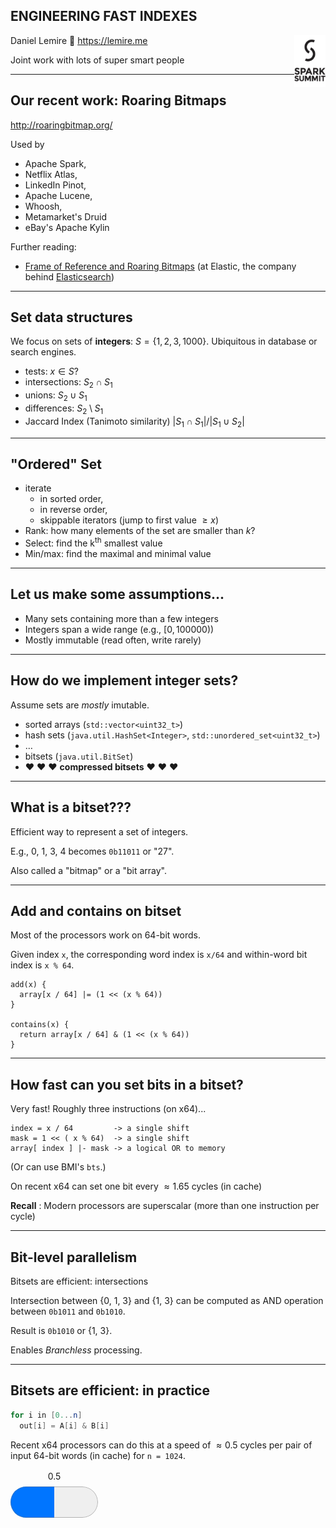 <!--open with Marp-->

<style>
progress:before {
   content: attr(value);
}
progress {
  text-align:center;
  height: 100px;
  margin:0;
  padding:0;
}
progress[over] {
color:red;
}
</style>
<style>
.slide h2 {
color:#008dc8;
}
.slide   {
border-bottom-color:#008dc8;
border-bottom-style:solid;
border-bottom-width:10px;
}
.slide {
    background-repeat: no-repeat;
    background-position:  1% 99%;
background-image: url("sparksummit2017small.png");
}

</style>

<!-- *template: invert -->
<style>
 *[data-template~="invert"] {
color:white !important;
background-color:#008dc8 !important;
}
 *[data-template~="invert"] * {
color:white !important;
background-color:#008dc8 !important;
}
</style>


## ENGINEERING FAST INDEXES


<img src="sparksummit2017large.png" style="float:right; width:10%"/>

Daniel Lemire :maple_leaf:
https://lemire.me 

Joint work with lots of super smart people

<!--NSERC grant #26143-->

---

<!-- page_number: true -->

## Our recent work: Roaring Bitmaps

http://roaringbitmap.org/

Used by 
- Apache Spark,<img src="" />
- Netflix Atlas,
- LinkedIn Pinot,
- Apache Lucene, 
- Whoosh, 
- Metamarket's Druid
- eBay's Apache Kylin

Further reading:
<!--- <a href="https://techblog.king.com/player-segmentation-using-bitmap-data-structures/">Player segmentation using bitmap data structures</a> (at <a href="https://en.wikipedia.org/wiki/King_(company)">King Digital Entertainment</a>, the company behind <a href="https://en.wikipedia.org/wiki/Candy_Crush_Saga">Candy Crush</a>)-->
- <a href="https://www.elastic.co/blog/frame-of-reference-and-roaring-bitmaps">Frame of Reference and Roaring Bitmaps</a> (at Elastic, the company behind <a href="https://en.wikipedia.org/wiki/Elasticsearch">Elasticsearch</a>)


---

## Set data structures


We focus on sets of **integers**: $S= \{ 1,2,3, 1000 \}$. Ubiquitous in database or search engines.

- tests: $x \in S$?
- intersections: $S_2 \cap S_1$
- unions: $S_2 \cup S_1$
- differences: $S_2 \setminus S_1$
- Jaccard Index (Tanimoto similarity) $\vert S_1 \cap S_1 \vert  /\vert  S_1 \cup S_2\vert$

---

## "Ordered" Set 

- iterate 
  - in sorted order, 
  - in reverse order, 
  - skippable iterators (jump to first value $\geq x$)
- Rank: how many elements of the set are smaller than $k$?
- Select: find the k<sup>th</sup> smallest value
- Min/max: find the maximal and minimal value


---

## Let us make some assumptions...

- Many sets containing more than a few integers
- Integers span a wide range (e.g., $[0,100 000)$)
- Mostly immutable (read often, write rarely)

---

## How do we implement integer sets?

Assume sets are *mostly* imutable.

- sorted arrays (``std::vector<uint32_t>``)
- hash sets (``java.util.HashSet<Integer>``, ``std::unordered_set<uint32_t>``)
- $\ldots$
- bitsets (``java.util.BitSet``)
- :heart: :heart: :heart: **compressed bitsets** :heart: :heart: :heart:


---

## What is a bitset???

Efficient way to represent a set of integers. 

E.g., 0, 1, 3, 4 becomes ``0b11011`` or "27".

Also called a "bitmap" or a "bit array".

---

## Add and contains on bitset

Most of the processors work on 64-bit words.

Given index ``x``, the corresponding word index is ``x/64`` and within-word bit index is ``x % 64``.

```
add(x) {
  array[x / 64] |= (1 << (x % 64))
}

contains(x) {
  return array[x / 64] & (1 << (x % 64))
}
```

---

## How fast can you set bits in a bitset?

Very fast! Roughly three instructions (on x64)...

```
index = x / 64         -> a single shift
mask = 1 << ( x % 64)  -> a single shift
array[ index ] |- mask -> a logical OR to memory
```
(Or can use BMI's ``bts``.)

On recent x64 can set one bit every $\approx 1.65$ cycles (in cache)

**Recall** : Modern processors are superscalar (more than one instruction per cycle)


---

## Bit-level parallelism
Bitsets are efficient: intersections

Intersection between {0, 1, 3} and {1, 3}
can be computed as AND operation between
``0b1011`` and ``0b1010``.

Result is ``0b1010`` or {1, 3}.


Enables *Branchless* processing.


---

## Bitsets are efficient: in practice

```java
for i in [0...n]
  out[i] = A[i] & B[i]
```

Recent x64 processors can do this at a speed of $\approx 0.5$ cycles per pair of input 64-bit words (in cache) for `` n = 1024 ``.

<progress value="0.5" max="1"  />


``memcpy``runs at $\approx0.3$ cycles.


<progress value="0.3" max="1" />

---

## Bitsets can be inefficient

Relatively wasteful to represent {1, 32000, 64000} with a bitset. Would use 1000 bytes to store 3 numbers.

So we use compression...

<!--

---

## Memory usage (example 1)


dataset : weather_sept_85




| format                      | bits per value|
| ---------------------------- | -----:|
| hash sets (``std::unordered_set``) | <progress value="220" max="220" /> |
| arrays                       |   <progress value="32" max="220" /> |
| bitsets                      |  <progress value="15.26" max="220"  /> |
| compressed bitsets (Roaring) |   <progress value="5.38" max="220"  /> |


https://github.com/RoaringBitmap/CBitmapCompetition


---

## Performance: union + cardinality (example 1)

dataset : weather_sept_85


| format                       | CPU cycles per value|
| ---------------------------- | -----:|
| hash sets (``std::unordered_set``) | <progress value="300" max="300"  /> |
| arrays                       |   <progress value="8" max="300"  /> |
| bitsets                      |   <progress value="0.6" max="300"  />|
| compressed bitsets (Roaring) |   <progress value="0.6" max="300"  /> |



https://github.com/RoaringBitmap/CBitmapCompetition


-->

---


## Memory usage example


dataset : census1881_srt


| format                      | bits per value|
| ---------------------------- | -----:|
| hash sets | <progress value="200" max="220" /> |
| arrays                       |   <progress value="32" max="220" /> |
| bitsets                      |   <progress value="900" max="220" over="yes" /> |
| compressed bitsets (Roaring) |   <progress value="2" max="220" /> |


https://github.com/RoaringBitmap/CBitmapCompetition


---

## Performance example (unions)

dataset : census1881_srt



| format                       | CPU cycles per value|
| ---------------------------- | -----:|
| hash sets | <progress value="200" max="200" /> |
| arrays                       |   <progress value="6" max="200" /> |
| bitsets                      |   <progress value="30" max="200" />|
| compressed bitsets (Roaring) |   <progress value="1" max="200" /> |


https://github.com/RoaringBitmap/CBitmapCompetition


---

## What is happening? (Bitsets)


Bitsets are often best... except if data is 
very sparse (lots of 0s). Then you spend a
lot of time scanning zeros.

- Large memory usage
- Bad performance

Threshold? ~1:100


---

## Hash sets are not always fast

Hash sets have great one-value look-up. But
they have poor **data locality** and non-trivial overhead...

```
  h1 <- some hash set
  h2 <- some hash set
  ...
  for(x in h1) {
     insert x in h2 // "sure" to hit a new cache line!!!!
```

---

## Want to kill Swift?

Swift is Apple's new language. Try this:



```
var d = Set<Int>()
for i in 1...size {
  d.insert(i)
}
//
var z = Set<Int>()
for i in d {
    z.insert(i)
}
```

This blows up! Quadratic-time.



---

## What is happening? (Arrays)

Arrays are your friends. Reliable. Simple. Economical.

But... **binary search** is *branchy* and has *bad locality*...

```
    while (low <= high) {
      int middleIndex = (low + high) >>> 1;
      int middleValue = array.get(middleIndex);

      if (middleValue < ikey) {
        low = middleIndex + 1;
      } else if (middleValue > ikey) {
        high = middleIndex - 1;
      } else {
        return middleIndex;
      }
    }
    return -(low + 1);
```


---

## Performance: value lookups ($x \in S$)

dataset : weather_sept_85


| format                       | CPU cycles per query|
| ---------------------------- | -----:|
| hash sets (``std::unordered_set``) | <progress value="50" max="900" /> |
| arrays                       |   <progress value="900" max="900" /> |
| bitsets                      |    <progress value="4" max="900" />|
| compressed bitsets (Roaring) |   <progress value="80" max="900" /> |



---

## How do you compress bitsets?

- We have long runs of 0s or 1s.
- Use run-length encoding (RLE)

Example: $000000001111111100$ can be coded as 
$00000000-11111111-00$
or
 <5><1> 
using the format < number of repetitions >< value being repeated >

---

## RLE-compressed bitsets

- Oracle's BBC
- WAH (FastBit)
- EWAH (Git + Apache Hive)
- Concise (Druid)
- $\ldots$

Further reading:
http://githubengineering.com/counting-objects/




 ----
 
 ## Hybrid Model
 
 
 
 Decompose 32-bit space into
 16-bit spaces (chunk).
 
Given value $x$, its chunk index is $x \div 2^{16}$ (16 most significant bits). 
 
 For each chunk, use best container to store least 16 significant bits:
 
 - a sorted array ({1,20,144})
 - a bitset (0b10000101011)
 - a sequences of sorted runs ([0,10],[15,20])
 
 That's Roaring!
 
 Prior work: O'Neil's RIDBit + BitMagic
  


 ----
 
 ## Roaring
 
 - All containers fit in 8 kB (several fit in L1 cache)
 - Attempts to select the best container as you build the bitmaps 
 - Calling ``runOptimize`` will scan (quickly!) non-run containers and try to convert them to run containers
 

---

## Performance: union   (weather_sept_85)


<div style="margin-left:auto; margin-right:auto; width:60% ">

| format                       | CPU cycles per value|
| ---------------------------- | -----:|
| bitsets                      |   <progress value="0.6" max="5" />|
| WAH                      |   <progress value="4" max="5" /> |
| EWAH                      |   <progress value="2" max="5" />|
| Concise                      |   <progress value="5" max="5" />|
| Roaring |   <progress value="0.6" max="5" /> |
</div>


---


## What helps us...

- All modern processors have fast population-count functions (``popcnt``) to count the number of 1s in a word. 
- Cheap to keep track of the number of values stored in a bitset!
- Choice between array, run and bitset covers many use cases!

---


<!-- *template: invert -->


## Go try it out!


- Java, Go, C, C++, C#, Rust, Python... (soon: Swift)
- http://roaringbitmap.org
- Documented interoperable serialized format.
- Free. Well-tested. Benchmarked. 
- Peer reviewed
  - Consistently faster and smaller compressed bitmaps with Roaring. Softw., Pract. Exper.  (2016)
  - Better bitmap performance with Roaring bitmaps. Softw., Pract. Exper. (2016)
  - Optimizing Druid with Roaring bitmaps, IDEAS 2016, 2016
- Wide community (dozens of contributors).

